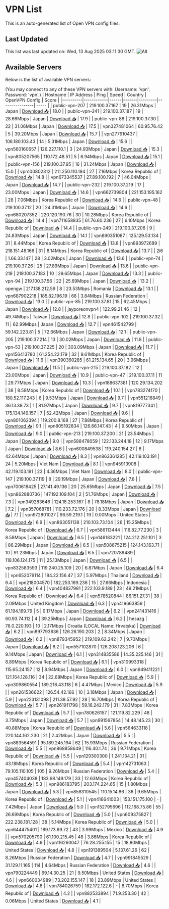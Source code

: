 # VPN List

This is an auto-generated list of Open VPN config files.

## Last Updated

This list was last updated on: Wed, 13 Aug 2025 03:11:30 GMT.
![Alt](https://repobeats.axiom.co/api/embed/186b98318ef1479477931607c1ad7d823f12451f.svg "Repobeats analytics image")

## Available Servers

Below is the list of available VPN servers:

(You may connect to any of these VPN servers with: Username: 'vpn', Password: 'vpn'.)
| Hostname | IP Address | Ping | Speed | Country | OpenVPN Config | Score |
|----------|------------|------|-------|---------|----------------| ----- |
| public-vpn-207 | 219.100.37.167 | 19 | 26.31Mbps | Japan | [Download 📥](./configs/server_0_JP.ovpn) | 18.0 |
| public-vpn-241 | 219.100.37.187 | 19 | 28.66Mbps | Japan | [Download 📥](./configs/server_1_JP.ovpn) | 17.9 |
| public-vpn-88 | 219.100.37.30 | 22 | 31.06Mbps | Japan | [Download 📥](./configs/server_2_JP.ovpn) | 17.5 |
| vpn327481064 | 60.95.76.42 | 5 | 39.20Mbps | Japan | [Download 📥](./configs/server_3_JP.ovpn) | 15.7 |
| vpn277910437 | 106.180.103.43 | 14 | 5.31Mbps | Japan | [Download 📥](./configs/server_4_JP.ovpn) | 15.6 |
| vpn560160657 | 126.227.110.1 | 3 | 24.93Mbps | Japan | [Download 📥](./configs/server_5_JP.ovpn) | 15.3 |
| vpn805207565 | 110.172.48.51 | 5 | 6.94Mbps | Japan | [Download 📥](./configs/server_6_JP.ovpn) | 15.1 |
| public-vpn-156 | 219.100.37.95 | 16 | 31.24Mbps | Japan | [Download 📥](./configs/server_7_JP.ovpn) | 15.0 |
| vpn100802312 | 211.250.110.194 | 27 | 7.16Mbps | Korea Republic of | [Download 📥](./configs/server_8_KR.ovpn) | 14.8 |
| vpn673345537 | 27.89.100.192 | 7 | 46.04Mbps | Japan | [Download 📥](./configs/server_9_JP.ovpn) | 14.7 |
| public-vpn-232 | 219.100.37.219 | 17 | 23.00Mbps | Japan | [Download 📥](./configs/server_10_JP.ovpn) | 14.6 |
| vpn662739804 | 221.153.195.162 | 28 | 7.06Mbps | Korea Republic of | [Download 📥](./configs/server_11_KR.ovpn) | 14.6 |
| public-vpn-48 | 219.100.37.12 | 20 | 24.31Mbps | Japan | [Download 📥](./configs/server_12_JP.ovpn) | 14.6 |
| vpn680207352 | 220.120.190.76 | 30 | 10.28Mbps | Korea Republic of | [Download 📥](./configs/server_13_KR.ovpn) | 14.4 |
| vpn711658835 | 61.76.60.236 | 27 | 6.10Mbps | Korea Republic of | [Download 📥](./configs/server_14_KR.ovpn) | 14.4 |
| public-vpn-249 | 219.100.37.206 | 9 | 24.83Mbps | Japan | [Download 📥](./configs/server_15_JP.ovpn) | 14.1 |
| vpn890351087 | 125.129.53.134 | 31 | 8.44Mbps | Korea Republic of | [Download 📥](./configs/server_16_KR.ovpn) | 13.8 |
| vpn893972689 | 218.151.48.166 | 31 | 8.14Mbps | Korea Republic of | [Download 📥](./configs/server_17_KR.ovpn) | 13.7 |
| 2i6 | 1.66.33.147 | 28 | 3.02Mbps | Japan | [Download 📥](./configs/server_18_JP.ovpn) | 13.6 |
| public-vpn-74 | 219.100.37.26 | 25 | 27.89Mbps | Japan | [Download 📥](./configs/server_19_JP.ovpn) | 13.6 |
| public-vpn-219 | 219.100.37.183 | 10 | 29.65Mbps | Japan | [Download 📥](./configs/server_20_JP.ovpn) | 13.3 |
| public-vpn-94 | 219.100.37.56 | 22 | 25.69Mbps | Japan | [Download 📥](./configs/server_21_JP.ovpn) | 13.2 |
| opengw | 217.138.212.59 | 8 | 23.53Mbps | Romania | [Download 📥](./configs/server_22_RO.ovpn) | 13.1 |
| vpn687902218 | 185.82.196.19 | 68 | 3.84Mbps | Russian Federation | [Download 📥](./configs/server_23_RU.ovpn) | 13.0 |
| public-vpn-85 | 219.100.37.81 | 15 | 62.45Mbps | Japan | [Download 📥](./configs/server_24_JP.ovpn) | 12.8 |
| jayporeonvpn4 | 122.99.21.46 | 12 | 49.74Mbps | Taiwan | [Download 📥](./configs/server_25_TW.ovpn) | 12.8 |
| public-vpn-102 | 219.100.37.32 | 11 | 62.99Mbps | Japan | [Download 📥](./configs/server_26_JP.ovpn) | 12.7 |
| vpn461542799 | 59.142.223.81 | 5 | 72.66Mbps | Japan | [Download 📥](./configs/server_27_JP.ovpn) | 12.1 |
| public-vpn-205 | 219.100.37.214 | 13 | 30.02Mbps | Japan | [Download 📥](./configs/server_28_JP.ovpn) | 11.8 |
| public-vpn-53 | 219.100.37.225 | 20 | 303.09Mbps | Japan | [Download 📥](./configs/server_29_JP.ovpn) | 11.7 |
| vpn156413780 | 61.254.22.179 | 32 | 9.61Mbps | Korea Republic of | [Download 📥](./configs/server_30_KR.ovpn) | 11.6 |
| vpn390360285 | 61.215.134.65 | 20 | 3.96Mbps | Japan | [Download 📥](./configs/server_31_JP.ovpn) | 11.5 |
| public-vpn-215 | 219.100.37.182 | 12 | 23.00Mbps | Japan | [Download 📥](./configs/server_32_JP.ovpn) | 10.9 |
| public-vpn-47 | 219.100.37.11 | 11 | 29.77Mbps | Japan | [Download 📥](./configs/server_33_JP.ovpn) | 10.3 |
| vpn188637381 | 120.29.134.202 | 38 | 8.58Mbps | Korea Republic of | [Download 📥](./configs/server_34_KR.ovpn) | 10.1 |
| vpn783274170 | 180.52.117.243 | 6 | 9.53Mbps | Japan | [Download 📥](./configs/server_35_JP.ovpn) | 9.7 |
| vpn551216849 | 36.13.39.73 | 1 | 81.97Mbps | Japan | [Download 📥](./configs/server_36_JP.ovpn) | 9.7 |
| vpn819777341 | 175.134.149.157 | 7 | 52.42Mbps | Japan | [Download 📥](./configs/server_37_JP.ovpn) | 9.6 |
| vpn801062394 | 119.200.8.168 | 27 | 7.88Mbps | Korea Republic of | [Download 📥](./configs/server_38_KR.ovpn) | 9.1 |
| vpn805192834 | 126.86.147.43 | 4 | 9.50Mbps | Japan | [Download 📥](./configs/server_39_JP.ovpn) | 9.0 |
| public-vpn-213 | 219.100.37.200 | 21 | 23.54Mbps | Japan | [Download 📥](./configs/server_40_JP.ovpn) | 9.0 |
| vpn588478059 | 122.133.244.18 | 12 | 9.17Mbps | Japan | [Download 📥](./configs/server_41_JP.ovpn) | 8.6 |
| vpn600849538 | 119.240.154.27 | 6 | 42.64Mbps | Japan | [Download 📥](./configs/server_42_JP.ovpn) | 8.3 |
| vpn863361285 | 42.119.103.191 | 24 | 5.20Mbps | Viet Nam | [Download 📥](./configs/server_43_VN.ovpn) | 8.1 |
| vpn945913908 | 42.119.103.191 | 23 | 4.36Mbps | Viet Nam | [Download 📥](./configs/server_44_VN.ovpn) | 8.0 |
| public-vpn-147 | 219.100.37.119 | 8 | 29.19Mbps | Japan | [Download 📥](./configs/server_45_JP.ovpn) | 7.8 |
| vpn700618425 | 27.141.49.136 | 20 | 25.65Mbps | Japan | [Download 📥](./configs/server_46_JP.ovpn) | 7.5 |
| vpn862880736 | 147.192.109.104 | 2 | 51.76Mbps | Japan | [Download 📥](./configs/server_47_JP.ovpn) | 7.3 |
| vpn349283646 | 124.18.253.167 | 8 | 78.18Mbps | Japan | [Download 📥](./configs/server_48_JP.ovpn) | 7.2 |
| vpn357068781 | 110.233.72.176 | 20 | 8.33Mbps | Japan | [Download 📥](./configs/server_49_JP.ovpn) | 7.1 |
| vpn972801027 | 96.59.219.1 | 19 | 0.00Mbps | United States | [Download 📥](./configs/server_50_US.ovpn) | 6.9 |
| vpn863051138 | 210.103.73.104 | 26 | 15.25Mbps | Korea Republic of | [Download 📥](./configs/server_51_KR.ovpn) | 6.7 |
| vpn586113444 | 116.82.77.230 | 3 | 8.58Mbps | Japan | [Download 📥](./configs/server_52_JP.ovpn) | 6.5 |
| vpn146183221 | 124.212.251.101 | 3 | 86.29Mbps | Japan | [Download 📥](./configs/server_53_JP.ovpn) | 6.5 |
| vpn508675215 | 124.143.163.71 | 10 | 91.23Mbps | Japan | [Download 📥](./configs/server_54_JP.ovpn) | 6.5 |
| vpn720789489 | 118.106.124.175 | 11 | 25.13Mbps | Japan | [Download 📥](./configs/server_55_JP.ovpn) | 6.5 |
| vpn832583593 | 119.240.25.109 | 20 | 6.87Mbps | Japan | [Download 📥](./configs/server_56_JP.ovpn) | 6.4 |
| vpn652079114 | 184.22.156.47 | 37 | 5.97Mbps | Thailand | [Download 📥](./configs/server_57_TH.ovpn) | 6.4 |
| vpn218004570 | 182.253.169.236 | 15 | 27.66Mbps | Indonesia | [Download 📥](./configs/server_58_ID.ovpn) | 6.4 |
| vpn404837981 | 222.103.9.189 | 23 | 49.21Mbps | Korea Republic of | [Download 📥](./configs/server_59_KR.ovpn) | 6.4 |
| vpn578520844 | 86.151.27.31 | 38 | 2.09Mbps | United Kingdom | [Download 📥](./configs/server_60_GB.ovpn) | 6.3 |
| vpn419663859 | 61.194.169.79 | 5 | 9.17Mbps | Japan | [Download 📥](./configs/server_61_JP.ovpn) | 6.2 |
| vpn241431416 | 60.93.74.112 | 4 | 39.25Mbps | Japan | [Download 📥](./configs/server_62_JP.ovpn) | 6.2 |
| hesazg | 78.0.220.193 | 10 | 2.17Mbps | Croatia (LOCAL Name: Hrvatska) | [Download 📥](./configs/server_63_HR.ovpn) | 6.2 |
| vpn897793636 | 126.26.190.203 | 2 | 8.34Mbps | Japan | [Download 📥](./configs/server_64_JP.ovpn) | 6.2 |
| vpn879345952 | 219.109.62.242 | 7 | 9.70Mbps | Japan | [Download 📥](./configs/server_65_JP.ovpn) | 6.2 |
| vpn557102870 | 126.208.123.206 | 6 | 9.14Mbps | Japan | [Download 📥](./configs/server_66_JP.ovpn) | 6.1 |
| vpn314835586 | 14.35.225.146 | 31 | 8.89Mbps | Korea Republic of | [Download 📥](./configs/server_67_KR.ovpn) | 6.1 |
| vpn310993318 | 115.65.24.157 | 12 | 8.94Mbps | Japan | [Download 📥](./configs/server_68_JP.ovpn) | 6.0 |
| vpn949411221 | 121.164.128.116 | 34 | 22.68Mbps | Korea Republic of | [Download 📥](./configs/server_69_KR.ovpn) | 5.9 |
| vpn309860554 | 189.216.43.118 | 6 | 4.47Mbps | Mexico | [Download 📥](./configs/server_70_MX.ovpn) | 5.9 |
| vpn261536622 | 126.54.42.166 | 10 | 3.18Mbps | Japan | [Download 📥](./configs/server_71_JP.ovpn) | 5.9 |
| vpn223131098 | 211.38.57.92 | 28 | 16.70Mbps | Korea Republic of | [Download 📥](./configs/server_72_KR.ovpn) | 5.7 |
| vpn261911798 | 59.16.242.179 | 31 | 7.83Mbps | Korea Republic of | [Download 📥](./configs/server_73_KR.ovpn) | 5.7 |
| vpn780626157 | 121.119.82.229 | 48 | 3.75Mbps | Japan | [Download 📥](./configs/server_74_JP.ovpn) | 5.7 |
| vpn991567854 | 14.48.145.23 | 30 | 40.88Mbps | Korea Republic of | [Download 📥](./configs/server_75_KR.ovpn) | 5.6 |
| vpn564633118 | 220.144.162.230 | 21 | 2.42Mbps | Japan | [Download 📥](./configs/server_76_JP.ovpn) | 5.5 |
| vpn883564591 | 95.189.245.194 | 62 | 15.93Mbps | Russian Federation | [Download 📥](./configs/server_77_RU.ovpn) | 5.5 |
| vpn868858649 | 116.40.1.74 | 36 | 9.71Mbps | Korea Republic of | [Download 📥](./configs/server_78_KR.ovpn) | 5.5 |
| vpn129300300 | 1.241.134.21 | 31 | 43.18Mbps | Korea Republic of | [Download 📥](./configs/server_79_KR.ovpn) | 5.4 |
| vpn142731063 | 79.105.110.105 | 105 | 9.26Mbps | Russian Federation | [Download 📥](./configs/server_80_RU.ovpn) | 5.4 |
| vpn457404038 | 183.98.149.179 | 33 | 12.63Mbps | Korea Republic of | [Download 📥](./configs/server_81_KR.ovpn) | 5.3 |
| vpn986183795 | 203.174.224.65 | 15 | 1.80Mbps | Japan | [Download 📥](./configs/server_82_JP.ovpn) | 5.3 |
| vpn858310545 | 110.15.14.86 | 36 | 9.65Mbps | Korea Republic of | [Download 📥](./configs/server_83_KR.ovpn) | 5.1 |
| vpn416641003 | 153.151.175.100 | - | 7.42Mbps | Japan | [Download 📥](./configs/server_84_JP.ovpn) | 5.0 |
| vpn152795696 | 112.168.75.86 | 55 | 26.69Mbps | Korea Republic of | [Download 📥](./configs/server_85_KR.ovpn) | 5.0 |
| vpn609375827 | 222.238.181.128 | 38 | 5.14Mbps | Korea Republic of | [Download 📥](./configs/server_86_KR.ovpn) | 5.0 |
| vpn644475401 | 189.173.69.72 | 43 | 3.99Mbps | Mexico | [Download 📥](./configs/server_87_MX.ovpn) | 4.9 |
| vpn570205790 | 61.100.215.45 | 48 | 3.86Mbps | Korea Republic of | [Download 📥](./configs/server_88_KR.ovpn) | 4.9 |
| vpn116260047 | 76.28.255.155 | 15 | 18.80Mbps | United States | [Download 📥](./configs/server_89_US.ovpn) | 4.8 |
| vpn191389504 | 5.137.61.26 | 62 | 8.26Mbps | Russian Federation | [Download 📥](./configs/server_90_RU.ovpn) | 4.7 |
| vpn991845529 | 31.129.11.165 | 114 | 4.64Mbps | Russian Federation | [Download 📥](./configs/server_91_RU.ovpn) | 4.6 |
| vpn790224449 | 69.14.30.25 | 21 | 9.50Mbps | United States | [Download 📥](./configs/server_92_US.ovpn) | 4.6 |
| vpn660034989 | 73.202.155.147 | 18 | 23.89Mbps | United States | [Download 📥](./configs/server_93_US.ovpn) | 4.6 |
| vpn784026759 | 182.172.122.6 | - | 6.70Mbps | Korea Republic of | [Download 📥](./configs/server_94_KR.ovpn) | 4.2 |
| vpn882533894 | 71.9.253.30 | 42 | 0.06Mbps | United States | [Download 📥](./configs/server_95_US.ovpn) | 4.1 |
